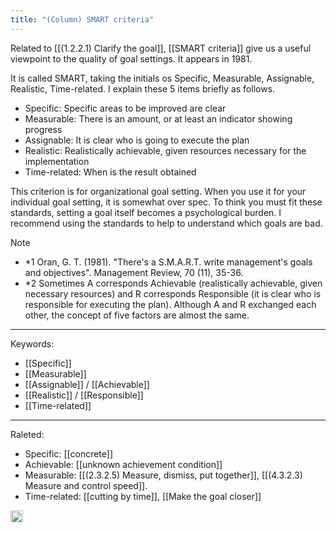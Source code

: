 ```yaml
---
title: "(Column) SMART criteria"
---
```


Related to [[(1.2.2.1) Clarify the goal]], [[SMART criteria]] give us a useful viewpoint to the quality of goal settings. It appears in 1981.

It is called SMART, taking the initials os Specific, Measurable, Assignable, Realistic, Time-related. I explain these 5 items briefly as follows.

- Specific: Specific areas to be improved are clear
- Measurable: There is an amount, or at least an indicator showing progress
- Assignable: It is clear who is going to execute the plan
- Realistic: Realistically achievable, given resources necessary for the implementation
- Time-related: When is the result obtained

This criterion is for organizational goal setting. When you use it for your individual goal setting, it is somewhat over spec. To think you must fit these standards, setting a goal itself becomes a psychological burden. I recommend using the standards to help to understand which goals are bad.

Note

- *1 Oran, G. T. (1981). "There's a S.M.A.R.T. write management's goals and objectives".  Management  Review,  70  (11),  35-36.
- *2 Sometimes A corresponds Achievable (realistically achievable, given necessary resources) and R corresponds Responsible (it is clear who is responsible for executing the plan). Although A and R exchanged each other,  the concept of five factors are almost the same.

---

Keywords:

- [[Specific]]
- [[Measurable]]
- [[Assignable]] / [[Achievable]]
- [[Realistic]] / [[Responsible]]
- [[Time-related]]

---

Raleted:

- Specific: [[concrete]]
- Achievable: [[unknown achievement condition]]
- Measurable: [[(2.3.2.5) Measure, dismiss, put together]], [[(4.3.2.3) Measure and control speed]].
- Time-related: [[cutting by time]], [[Make the goal closer]]

<img src='https://scrapbox.io/api/pages/nishio/en/icon' alt='en.icon' height="19.5"/>